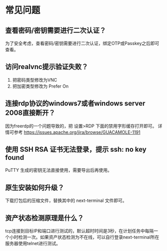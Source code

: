 # 常见问题

## 查看密码/密钥需要进行二次认证？

为了安全考虑，查看密码/密钥需要进行二次认证，绑定OTP或Passkey之后即可查看。

## 访问realvnc提示验证失败？

1. 把密码类型修改为VNC
2. 把加密类型修改为 Prefer On

## 连接rdp协议的windows7或者windows server 2008直接断开？

因为freerdp的一个问题导致的，把 设置>RDP 下面的禁用字形缓存打开即可。
详情可参考 https://issues.apache.org/jira/browse/GUACAMOLE-1191

## 使用 SSH RSA 证书无法登录，提示 ssh: no key found

PuTTY 生成的密钥无法直接使用，需要导出后再使用。

## 原生安装如何升级？

下载打包后的压缩文件，替换其中的 next-terminal 文件即可。

## 资产状态检测原理是什么？

tcp连接到目标IP和端口进行测试的，默认超时时间是3秒，在计划任务中每隔一个小时检测一次。如果资产状态检测为不在线，可以自行登录next-terminal所在服务器使用telnet进行测试。